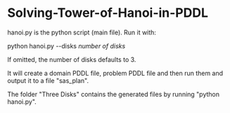 # Solving-Tower-of-Hanoi-in-PDDL

hanoi.py is the python script (main file). Run it with: 

python hanoi.py --disks *number of disks*

If omitted, the number of disks defaults to 3.
  
It will create a domain PDDL file, problem PDDL file and then run them and output it to a file "sas_plan".
  
  
The folder "Three Disks" contains the generated files by running "python hanoi.py".
